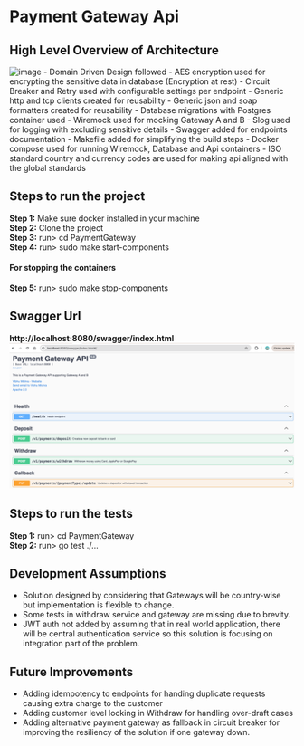 # Payment Gateway Api
## High Level Overview of Architecture
<img width="1048" alt="image" src="https://github.com/user-attachments/assets/a3dbb554-0a91-4cb0-86d5-9869c9d3cbec">
- Domain Driven Design followed 
- AES encryption used for encrypting the sensitive data in database (Encryption at rest)
- Circuit Breaker and Retry used with configurable settings per endpoint
- Generic http and tcp clients created for reusability
- Generic json and soap formatters created for reusability
- Database migrations with Postgres container used 
- Wiremock used for mocking Gateway A and B
- Slog used for logging with excluding sensitive details
- Swagger added for endpoints documentation
- Makefile added for simplifying the build steps
- Docker compose used for running Wiremock, Database and Api containers 
- ISO standard country and currency codes are used for making api aligned with the global standards

## Steps to run the project
**Step 1:** Make sure docker installed in your machine  <br />
**Step 2:** Clone the project  <br />
**Step 3:** run> cd PaymentGateway <br />
**Step 4:** run> sudo make start-components <br />
#### For stopping the containers
**Step 5:** run> sudo make stop-components 

## Swagger Url
**http://localhost:8080/swagger/index.html**
![img.png](img.png)

## Steps to run the tests
**Step 1:** run> cd PaymentGateway <br />
**Step 2:** run> go test ./...
## Development Assumptions
- Solution designed by considering that Gateways will be country-wise
  but implementation is flexible to change.
- Some tests in withdraw service and gateway are missing due to brevity.
- JWT auth not added by assuming that in real world application, there 
  will be central authentication service so this solution is focusing on 
  integration part of the problem.

## Future Improvements
- Adding idempotency to endpoints for handing duplicate requests causing extra charge to the customer
- Adding customer level locking in Withdraw for handling over-draft cases
- Adding alternative payment gateway as fallback in circuit breaker for improving the resiliency of the solution if one gateway down.
